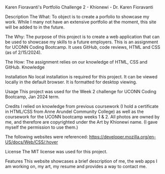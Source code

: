 Karen Fioravanti's Portfolio
Challenge 2 - Khionewi - Dr. Karen Fioravanti

Description
The What: To object is to create a porfolio to showcase my work.  While I many not have an extensive portfolio at the moment, this site will be added to in the future.

The Why: The purpose of this project is to create a web application that can be used to showcase my skills to a future employers. This is an assignment for UCONN Coding Bootcamp. It uses GitHub, code reviews, HTML and CSS (as of 2/15/2024).

The How: The assignment relies on our knowledge of HTML, CSS and GitHub. Knowledge

Installation
No local installation is required for this project. It can be viewed locally in the default browser. It is formatted for desktop viewing.

Usage
This project was used for the Week 2 challenge for UCONN Coding Bootcamp, Jan 2024 term.

Credits
 I relied on knowledge from previous coursework (I hold a certificate in HTML/CSS from Anne Arundel Community College) as well as the coursework for the UCONN bootcamp weeks 1 & 2. All photos are owned by me, and therefore are copyrighted under the Art by Khionewi name. (I gave myself the permission to use them.)

The following websites were referenced:
https://developer.mozilla.org/en-US/docs/Web/CSS/:hover



License
The MIT license was used for this project.

Features
This website showcases a brief description of me, the web apps I am working on, my art, my resume and provides a way to contact me.